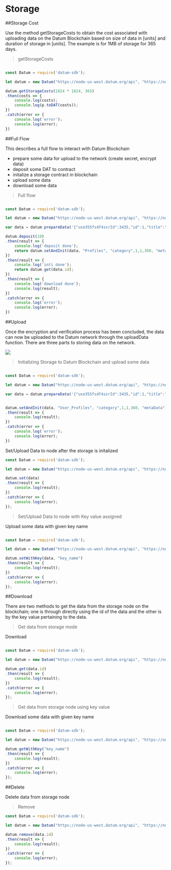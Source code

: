 # Storage

##Storage Cost

Use the method getStorageCosts to obtain the cost associated with uploading data on the Datum Blockchain based on size of data in [units] and duration of storage in [units].
The example is for 1MB of storage for 365 days.

>getStorageCosts

```javascript

const Datum = require('datum-sdk');

let datum = new Datum("https://node-us-west.datum.org/api", "https://node-eu-west.datum.org/storage", [privateKey]);

datum.getStorageCosts(1024 * 1024, 365)
.then(costs => {
    console.log(costs);
    console.log(p.toDAT(costs));
})
.catch(error => {
    console.log('error');
    console.log(error);
})
```

##Full Flow

This describes a full flow to interact with Datum Blockchain
- prepare some data for upload to the network (create secret, encrypt data)
- deposit some DAT to contract
- initalize a storage contract in blockchain
- upload some data
- download some data

>Full flow

```javascript

const Datum = require('datum-sdk');

let datum = new Datum("https://node-us-west.datum.org/api", "https://node-eu-west.datum.org/storage", [privateKey]);

var data = datum.prepareData('{"use355fsdf4ssrId":3435,"id":1,"title":"sunt asdf aut facere repellat provident occaecati excepturi optio reprehenderit","body":"quia et suscipit suscipit recusandae consequuntur expedita et cum reprehenderit molestiae ut ut quas totam nostrum rerum est autem sunt rem eveniet architecto"}');

datum.deposit(10)
.then(result => {
    console.log('deposit done');
    return datum.setAndInit(data, "Profiles", "category",1,1,360, "metaData");
})
.then(result => {
    console.log('inti done');
    return datum.get(data.id);
})
.then(result => {
    console.log('download done');
    console.log(result);
})
.catch(error => {
    console.log('error');
    console.log(error);
})
```



##Upload

Once the encryption and verification process has been concluded, the data can now be uploaded to the Datum network through the uploadData function. There are three parts to storing data on the network.

![](upload.png)

> Initializing Storage to Datum Blockchain and upload some data

```javascript

const Datum = require('datum-sdk');

let datum = new Datum("https://node-us-west.datum.org/api", "https://node-eu-west.datum.org/storage", [privateKey]);

var data = datum.prepareData('{"use355fsdf4ssrId":3435,"id":1,"title":"sunt asdf aut facere repellat provident occaecati excepturi optio reprehenderit","body":"quia et suscipit suscipit recusandae consequuntur expedita et cum reprehenderit molestiae ut ut quas totam nostrum rerum est autem sunt rem eveniet architecto"}');


datum.setAndInit(data, "User_Profiles", "category",1,1,360, "metaData")
.then(result => {
    console.log(result);
})
.catch(error => {
    console.log('error');
    console.log(error);
})
```

Set/Upload Data to node after the storage is initalized

```javascript
const Datum = require('datum-sdk');

let datum = new Datum("https://node-us-west.datum.org/api", "https://node-eu-west.datum.org/storage", [privateKey]);

datum.set(data)
.then(result => {
    console.log(result);
})
.catch(error => {
    console.log(error);
});
```

> Set/Upload Data to node with Key value assigned

Upload some data with given key name

```javascript

const Datum = require('datum-sdk');

let datum = new Datum("https://node-us-west.datum.org/api", "https://node-eu-west.datum.org/storage", [privateKey]);

datum.setWithKey(data, "key_name")
.then(result => {
    console.log(result);
})
.catch(error => {
    console.log(error);
});
```

##Download

There are two methods to get the data from the storage node on the blockchain; one is through directly using the id of the data and the other is by the key value pertaining to the data.


>Get data from storage mode

Download 

```javascript

const Datum = require('datum-sdk');

let datum = new Datum("https://node-us-west.datum.org/api", "https://node-eu-west.datum.org/storage", [privateKey]);

datum.get(data.id)
.then(result => {
    console.log(result);
})
.catch(error => {
    console.log(error);
});
```

>Get data from storage node using key value

Download some data with given key name

```javascript

const Datum = require('datum-sdk');

let datum = new Datum("https://node-us-west.datum.org/api", "https://node-eu-west.datum.org/storage", [privateKey]);

datum.getWithKey("key_name")
.then(result => {
    console.log(result);
})
.catch(error => {
    console.log(error);
});
```

##Delete

Delete data from storage node

>Remove

```javascript
const Datum = require('datum-sdk');

let datum = new Datum("https://node-us-west.datum.org/api", "https://node-eu-west.datum.org/storage", [privateKey]);

datum.remove(data.id)
.then(result => {
    console.log(result);
})
.catch(error => {
    console.log(error);
});
```

